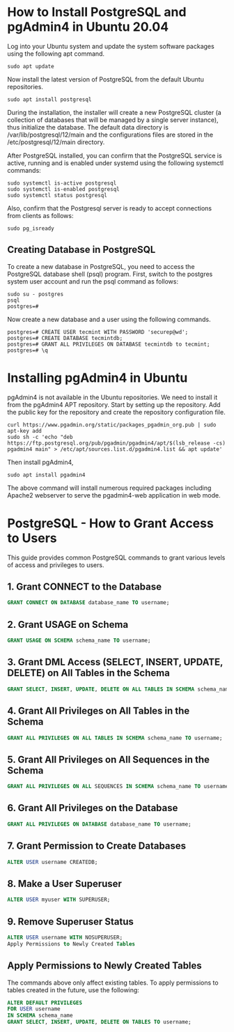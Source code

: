 # How to Install PostgreSQL and pgAdmin4 in Ubuntu 20.04

Log into your Ubuntu system and update the system software packages using the following apt command.
```$
sudo apt update
```

Now install the latest version of PostgreSQL from the default Ubuntu repositories.
```$
sudo apt install postgresql
```
During the installation, the installer will create a new PostgreSQL cluster (a collection of databases that will be managed by a single server instance), thus initialize the database. The default data directory is /var/lib/postgresql/12/main and the configurations files are stored in the /etc/postgresql/12/main directory.


After PostgreSQL installed, you can confirm that the PostgreSQL service is active, running and is enabled under systemd using the following systemctl commands:
```$
sudo systemctl is-active postgresql
sudo systemctl is-enabled postgresql
sudo systemctl status postgresql
```

Also, confirm that the Postgresql server is ready to accept connections from clients as follows:
```$
sudo pg_isready
```

## Creating Database in PostgreSQL
To create a new database in PostgreSQL, you need to access the PostgreSQL database shell (psql) program. First, switch to the postgres system user account and run the psql command as follows:
```$
sudo su - postgres
psql
postgres=# 
```

Now create a new database and a user using the following commands.
```$
postgres=# CREATE USER tecmint WITH PASSWORD 'securep@wd';
postgres=# CREATE DATABASE tecmintdb;
postgres=# GRANT ALL PRIVILEGES ON DATABASE tecmintdb to tecmint;
postgres=# \q
```

# Installing pgAdmin4 in Ubuntu
pgAdmin4 is not available in the Ubuntu repositories. We need to install it from the pgAdmin4 APT repository. Start by setting up the repository. Add the public key for the repository and create the repository configuration file.

```$
curl https://www.pgadmin.org/static/packages_pgadmin_org.pub | sudo apt-key add
sudo sh -c 'echo "deb https://ftp.postgresql.org/pub/pgadmin/pgadmin4/apt/$(lsb_release -cs) pgadmin4 main" > /etc/apt/sources.list.d/pgadmin4.list && apt update'
```

Then install pgAdmin4,
```$
sudo apt install pgadmin4
```

The above command will install numerous required packages including Apache2 webserver to serve the pgadmin4-web application in web mode.

# PostgreSQL - How to Grant Access to Users
This guide provides common PostgreSQL commands to grant various levels of access and privileges to users.

## 1. Grant CONNECT to the Database
```sql
GRANT CONNECT ON DATABASE database_name TO username;
```

## 2. Grant USAGE on Schema
```sql
GRANT USAGE ON SCHEMA schema_name TO username;
```

## 3. Grant DML Access (SELECT, INSERT, UPDATE, DELETE) on All Tables in the Schema
```sql
GRANT SELECT, INSERT, UPDATE, DELETE ON ALL TABLES IN SCHEMA schema_name TO username;
```

## 4. Grant All Privileges on All Tables in the Schema
```sql
GRANT ALL PRIVILEGES ON ALL TABLES IN SCHEMA schema_name TO username;
```
## 5. Grant All Privileges on All Sequences in the Schema
```sql
GRANT ALL PRIVILEGES ON ALL SEQUENCES IN SCHEMA schema_name TO username;
```
## 6. Grant All Privileges on the Database
```sql
GRANT ALL PRIVILEGES ON DATABASE database_name TO username;
```
## 7. Grant Permission to Create Databases
```sql
ALTER USER username CREATEDB;
```
## 8. Make a User Superuser
```sql
ALTER USER myuser WITH SUPERUSER;
```
## 9. Remove Superuser Status
```sql
ALTER USER username WITH NOSUPERUSER;
Apply Permissions to Newly Created Tables
```

## Apply Permissions to Newly Created Tables
The commands above only affect existing tables. To apply permissions to tables created in the future, use the following:

```sql
ALTER DEFAULT PRIVILEGES
FOR USER username
IN SCHEMA schema_name
GRANT SELECT, INSERT, UPDATE, DELETE ON TABLES TO username;
```